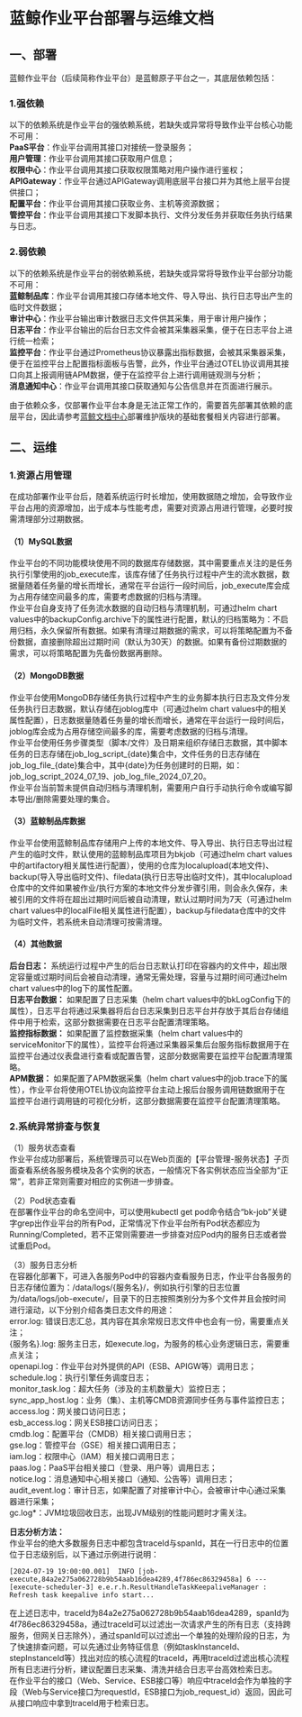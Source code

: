 # 蓝鲸作业平台部署与运维文档

## 一、部署
蓝鲸作业平台（后续简称作业平台）是蓝鲸原子平台之一，其底层依赖包括：
### 1.强依赖
以下的依赖系统是作业平台的强依赖系统，若缺失或异常将导致作业平台核心功能不可用：    
**PaaS平台**：作业平台调用其接口对接统一登录服务；  
**用户管理**：作业平台调用其接口获取用户信息；  
**权限中心**：作业平台调用其接口获取权限策略对用户操作进行鉴权；  
**APIGateway**：作业平台通过APIGateway调用底层平台接口并为其他上层平台提供接口；  
**配置平台**：作业平台调用其接口获取业务、主机等资源数据；  
**管控平台**：作业平台调用其接口下发脚本执行、文件分发任务并获取任务执行结果与日志。
### 2.弱依赖
以下的依赖系统是作业平台的弱依赖系统，若缺失或异常将导致作业平台部分功能不可用：  
**蓝鲸制品库**：作业平台调用其接口存储本地文件、导入导出、执行日志导出产生的临时文件数据；  
**审计中心**：作业平台输出审计数据日志文件供其采集，用于审计用户操作；  
**日志平台**：作业平台输出的后台日志文件会被其采集器采集，便于在日志平台上进行统一检索；  
**监控平台**：作业平台通过Prometheus协议暴露出指标数据，会被其采集器采集，便于在监控平台上配置指标面板与告警，此外，作业平台通过OTEL协议调用其接口向其上报调用链APM数据，便于在监控平台上进行调用链观测与分析；  
**消息通知中心**：作业平台调用其接口获取通知与公告信息并在页面进行展示。  

由于依赖众多，仅部署作业平台本身是无法正常工作的，需要首先部署其依赖的底层平台，因此请参考[蓝鲸文档中心](https://bk.tencent.com/docs/)部署维护版块的基础套餐相关内容进行部署。

## 二、运维
### 1.资源占用管理
在成功部署作业平台后，随着系统运行时长增加，使用数据随之增加，会导致作业平台占用的资源增加，出于成本与性能考虑，需要对资源占用进行管理，必要时按需清理部分过期数据。  
#### （1）MySQL数据
作业平台的不同功能模块使用不同的数据库存储数据，其中需要重点关注的是任务执行引擎使用的job_execute库，该库存储了任务执行过程中产生的流水数据，数据量随着任务量的增长而增长，通常在平台运行一段时间后，job_execute库会成为占用存储空间最多的库，需要考虑数据的归档与清理。  
作业平台自身支持了任务流水数据的自动归档与清理机制，可通过helm chart values中的backupConfig.archive下的属性进行配置，默认的归档策略为：不启用归档，永久保留所有数据。如果有清理过期数据的需求，可以将策略配置为不备份数据，直接删除超出过期时间（默认为30天）的数据。如果有备份过期数据的需求，可以将策略配置为先备份数据再删除。  

#### （2）MongoDB数据
作业平台使用MongoDB存储任务执行过程中产生的业务脚本执行日志及文件分发任务执行日志数据，默认存储在joblog库中（可通过helm chart values中的相关属性配置），日志数据量随着任务量的增长而增长，通常在平台运行一段时间后，joblog库会成为占用存储空间最多的库，需要考虑数据的归档与清理。  
作业平台使用任务步骤类型（脚本/文件）及日期来组织存储日志数据，其中脚本任务的日志存储在job_log_script_{date}集合中，文件任务的日志存储在job_log_file_{date}集合中，其中{date}为任务创建时的日期，如：job_log_script_2024_07_19、job_log_file_2024_07_20。  
作业平台当前暂未提供自动归档与清理机制，需要用户自行手动执行命令或编写脚本导出/删除需要处理的集合。  

#### （3）蓝鲸制品库数据
作业平台使用蓝鲸制品库存储用户上传的本地文件、导入导出、执行日志导出过程产生的临时文件，默认使用的蓝鲸制品库项目为bkjob（可通过helm chart values中的artifactory相关属性进行配置），使用的仓库为localupload(本地文件)、backup(导入导出临时文件)、filedata(执行日志导出临时文件)，其中localupload仓库中的文件如果被作业/执行方案的本地文件分发步骤引用，则会永久保存，未被引用的文件将在超出过期时间后被自动清理，默认过期时间为7天（可通过helm chart values中的localFile相关属性进行配置），backup与filedata仓库中的文件为临时文件，若系统未自动清理可按需清理。

#### （4）其他数据
**后台日志：** 系统运行过程中产生的后台日志默认打印在容器内的文件中，超出限定容量或过期时间后会被自动清理，通常无需处理，容量与过期时间可通过helm chart values中的log下的属性配置。    
**日志平台数据：** 如果配置了日志采集（helm chart values中的bkLogConfig下的属性），日志平台将通过采集器将后台日志采集到日志平台并存放于其后台存储组件中用于检索，这部分数据需要在日志平台配置清理策略。  
**监控指标数据：** 如果配置了监控数据采集（helm chart values中的serviceMonitor下的属性），监控平台将通过采集器采集后台服务指标数据用于在监控平台通过仪表盘进行查看或配置告警，这部分数据需要在监控平台配置清理策略。  
**APM数据：** 如果配置了APM数据采集（helm chart values中的job.trace下的属性），作业平台将使用OTEL协议向监控平台主动上报后台服务调用链数据用于在监控平台进行调用链的可视化分析，这部分数据需要在监控平台配置清理策略。  

### 2.系统异常排查与恢复
（1）服务状态查看  
作业平台成功部署后，系统管理员可以在Web页面的【平台管理-服务状态】子页面查看系统各服务模块及各个实例的状态，一般情况下各实例状态应当全部为“正常”，若非正常则需要对相应的实例进一步排查。  

（2）Pod状态查看  
在部署作业平台的命名空间中，可以使用kubectl get pod命令结合“bk-job”关键字grep出作业平台的所有Pod，正常情况下作业平台所有Pod状态都应为Running/Completed，若不正常则需要进一步排查对应Pod内的服务日志或者尝试重启Pod。  

（3）服务日志分析  
在容器化部署下，可进入各服务Pod中的容器内查看服务日志，作业平台各服务的日志存储位置为：/data/logs/{服务名}/，例如执行引擎的日志位置为/data/logs/job-execute/，目录下的日志按照类别分为多个文件并且会按时间进行滚动，以下分别介绍各类日志文件的用途：  
error.log: 错误日志汇总，其内容在其余常规日志文件中也会有一份，需要重点关注；  
{服务名}.log: 服务主日志，如execute.log，为服务的核心业务逻辑日志，需要重点关注；  
openapi.log：作业平台对外提供的API（ESB、APIGW等）调用日志；  
schedule.log：执行引擎任务调度日志；  
monitor_task.log：超大任务（涉及的主机数量大）监控日志；  
sync_app_host.log：业务（集）、主机等CMDB资源同步任务与事件监控日志；  
access.log：网关接口访问日志；  
esb_access.log：网关ESB接口访问日志；  
cmdb.log：配置平台（CMDB）相关接口调用日志；  
gse.log：管控平台（GSE）相关接口调用日志；  
iam.log：权限中心（IAM）相关接口调用日志；  
paas.log：PaaS平台相关接口（登录、用户等）调用日志；  
notice.log：消息通知中心相关接口（通知、公告等）调用日志；  
audit_event.log：审计日志，如果配置了对接审计中心，会被审计中心通过采集器进行采集；   
gc.log*：JVM垃圾回收日志，出现JVM级别的性能问题时才需关注。  

**日志分析方法：**  
作业平台的绝大多数服务日志中都包含traceId与spanId，其在一行日志中的位置位于日志级别后，以下通过示例进行说明：  
```shell
[2024-07-19 19:00:00.001]  INFO [job-execute,84a2e275a062728b9b54aab16dea4289,4f786ec86329458a] 6 --- [execute-scheduler-3] e.e.r.h.ResultHandleTaskKeepaliveManager : Refresh task keepalive info start...
```
在上述日志中，traceId为84a2e275a062728b9b54aab16dea4289，spanId为4f786ec86329458a，通过traceId可以过滤出一次请求产生的所有日志（支持跨服务，但网关日志除外），通过spanId可以过滤出一个单独的处理阶段的日志，为了快速排查问题，可以先通过业务特征信息（例如taskInstanceId、stepInstanceId等）找出对应的核心流程的traceId，再用traceId过滤出核心流程所有日志进行分析，建议配置日志采集、清洗并结合日志平台高效检索日志。    
在作业平台的接口（Web、Service、ESB接口等）响应中traceId会作为单独的字段（Web与Service接口为requestId，ESB接口为job_request_id）返回，因此可从接口响应中拿到traceId用于检索日志。
